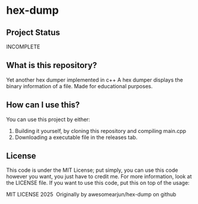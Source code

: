 # hex-dump

## Project Status
INCOMPLETE

## What is this repository?
Yet another hex dumper implemented in c++
A hex dumper displays the binary information of a file.
Made for educational purposes.

## How can I use this?
You can use this project by either:
1. Building it yourself, by cloning this repository and compiling main.cpp
2. Downloading a executable file in the releases tab.

## License
This code is under the MIT License; put simply, you can use this code however you want, you just have to credit me.
For more information, look at the LICENSE file.
If you want to use this code, put this on top of the usage:

MIT LICENSE 2025&nbsp;
Originally by awesomearjun/hex-dump on github
